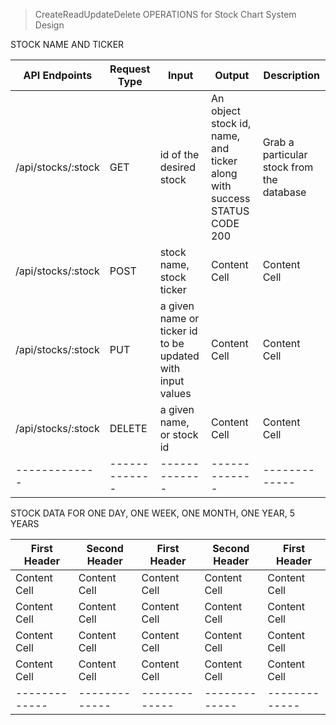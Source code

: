 > CreateReadUpdateDelete OPERATIONS for Stock Chart System Design

STOCK NAME AND TICKER

| API Endpoints  | Request Type | Input | Output | Description  |
| ------------- | ------------- | ------------- | ------------- | ------------- | 
| /api/stocks/:stock | GET  | id of the desired stock  | An object stock id, name, and ticker along with success STATUS CODE 200 | Grab a particular stock from the database  |
| /api/stocks/:stock | POST  | stock name, stock ticker   | Content Cell  | Content Cell  | 
| /api/stocks/:stock | PUT  | a given name or ticker id to be updated with input values  | Content Cell  | Content Cell  |
| /api/stocks/:stock | DELETE  | a given name, or stock id  | Content Cell  | Content Cell  |
| ------------- | ------------- | ------------- | ------------- | ------------- | 

STOCK DATA FOR ONE DAY, ONE WEEK, ONE MONTH, ONE YEAR, 5 YEARS

| First Header  | Second Header | First Header  | Second Header | First Header  |
| ------------- | ------------- | ------------- | ------------- | ------------- | 
| Content Cell  | Content Cell  | Content Cell  | Content Cell  | Content Cell  |
| Content Cell  | Content Cell  | Content Cell  | Content Cell  | Content Cell  | 
| Content Cell  | Content Cell  | Content Cell  | Content Cell  | Content Cell  |
| Content Cell  | Content Cell  | Content Cell  | Content Cell  | Content Cell  |
| ------------- | ------------- | ------------- | ------------- | ------------- | 

